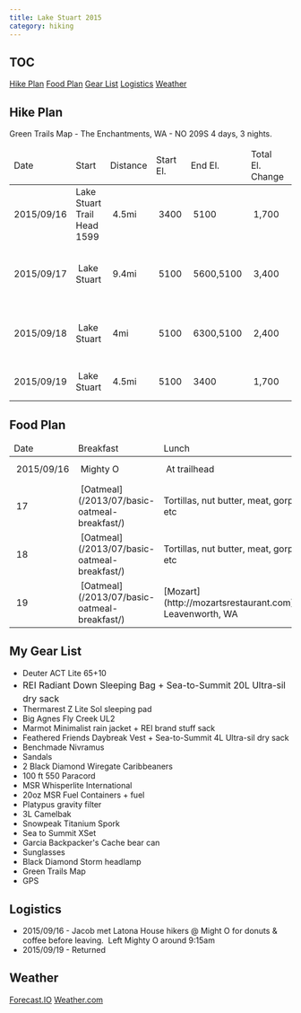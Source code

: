```yaml
---
title: Lake Stuart 2015
category: hiking
---
```

## TOC

[Hike Plan](#hike) [Food Plan](#food) [Gear List](#gear) [Logistics](#logic) [Weather](#weather)

## <a id="hike"></a>Hike Plan

Green Trails Map - The Enchantments, WA - NO 209S 4 days, 3 nights.

<table>

<thead>

<tr>

<td>Date</td>

<td>Start</td>

<td>Distance</td>

<td>Start El.</td>

<td>End El.</td>

<td>Total El. Change</td>

<td>End</td>

<td> Hardness</td>

</tr>

</thead>

<tbody>

<tr>

<td>2015/09/16</td>

<td>Lake Stuart Trail Head 1599</td>

<td> 4.5mi</td>

<td> 3400</td>

<td> 5100</td>

<td> 1,700</td>

<td> Lake Stuart</td>

<td> 6.2</td>

<td>[BlackCamera](http://ghtns.com/2015/09/lsd2015-day1/) [RedCamera](http://ghtns.com/2015/09/lsd2015r-day1/)</td>

</tr>

<tr>

<td>2015/09/17</td>

<td> Lake Stuart</td>

<td> 9.4mi</td>

<td> 5100</td>

<td> 5600,5100</td>

<td> 3,400</td>

<td> Colchuck Lake, Lake Stuart</td>

<td>12.8</td>

<td>[BlackCamera](http://ghtns.com/2015/09/lsd2015-day2/) [RedCamera](http://ghtns.com/2015/09/lsd2015r-day2/)</td>

</tr>

<tr>

<td>2015/09/18</td>

<td> Lake Stuart</td>

<td> 4mi</td>

<td> 5100</td>

<td> 6300,5100</td>

<td> 2,400</td>

<td> Horseshoe Lake, Lake Stuart</td>

<td> 6.4</td>

<td>[BlackCamera](http://ghtns.com/2015/09/lsd2015-day3/) [RedCamera](http://ghtns.com/2015/09/lsd2015r-day3/)</td>

</tr>

<tr>

<td>2015/09/19</td>

<td> Lake Stuart</td>

<td> 4.5mi</td>

<td> 5100</td>

<td> 3400</td>

<td> 1,700</td>

<td>Lake Stuart Trail Head 1599</td>

<td> 6.2</td>

<td>[BlackCamera](http://ghtns.com/2015/09/lsd2015-day4/)</td>

</tr>

</tbody>

</table>

## <a id="food"></a>Food Plan

<table>

<thead>

<tr>

<td>Date</td>

<td>Breakfast</td>

<td>Lunch</td>

<td>Dinner</td>

</tr>

</thead>

<tbody>

<tr>

<td> 2015/09/16</td>

<td> Mighty O</td>

<td> At trailhead</td>

<td> [Beef Chili](http://ghtns.com/2015/08/trail-chili/)</td>

</tr>

<tr>

<td> 17</td>

<td> [Oatmeal](/2013/07/basic-oatmeal-breakfast/)</td>

<td>Tortillas, nut butter, meat, gorp, etc</td>

<td> [Pasta with Turkey & Pesto](http://ghtns.com/2013/07/spaghetti-with-pesto-sauce-and-chicken/)</td>

</tr>

<tr>

<td> 18</td>

<td> [Oatmeal](/2013/07/basic-oatmeal-breakfast/)</td>

<td>Tortillas, nut butter, meat, gorp, etc</td>

<td> [Pasta with Red Sauce](http://ghtns.com/2013/07/spaghetti-with-red-sauce-meat-peppers/)</td>

</tr>

<tr>

<td> 19</td>

<td> [Oatmeal](/2013/07/basic-oatmeal-breakfast/)</td>

<td>[Mozart](http://mozartsrestaurant.com), Leavenworth, WA</td>

<td> in Seattle</td>

</tr>

</tbody>

</table>

## <a id="gear"></a>My Gear List

*   Deuter ACT Lite 65+10
*   <span style="line-height: 1.714285714; font-size: 1rem;">REI Radiant Down Sleeping Bag + Sea-to-Summit 20L Ultra-sil dry sack</span>
*   Thermarest Z Lite Sol sleeping pad
*   Big Agnes Fly Creek UL2
*   Marmot Minimalist rain jacket + REI brand stuff sack
*   Feathered Friends Daybreak Vest + Sea-to-Summit 4L Ultra-sil dry sack
*   Benchmade Nivramus
*   Sandals
*   2 Black Diamond Wiregate Caribbeaners
*   100 ft 550 Paracord
*   MSR Whisperlite International
*   20oz MSR Fuel Containers + fuel
*   Platypus gravity filter
*   3L Camelbak
*   Snowpeak Titanium Spork
*   Sea to Summit XSet
*   Garcia Backpacker's Cache bear can
*   Sunglasses
*   Black Diamond Storm headlamp
*   Green Trails Map
*   GPS

## <a id="logic"></a>Logistics

*   2015/09/16 - Jacob met Latona House hikers @ Might O for donuts & coffee before leaving.  Left Mighty O around 9:15am
*   2015/09/19 - Returned

## <a id="weather"></a>Weather

[Forecast.IO](http://forecast.io/#/f/47.5972,-120.6595) [Weather.com](http://www.weather.com/weather/today/l/USWA0227:1:US)